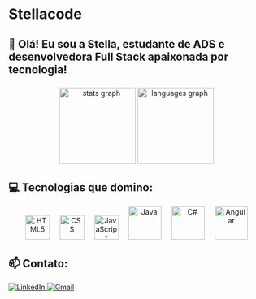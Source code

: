 # Stellacode


<h2 align="left">👋 Olá! Eu sou a Stella, estudante de ADS e desenvolvedora Full Stack apaixonada por tecnologia!</h2>

###

<div align="center">
  <img src="https://github-readme-stats.vercel.app/api?username=Stellaacnd&hide_title=false&hide_rank=false&show_icons=true&include_all_commits=true&count_private=true&disable_animations=false&theme=dracula&locale=en&hide_border=false" height="150" alt="stats graph" />
  <img src="https://github-readme-stats.vercel.app/api/top-langs?username=Stellaacnd&locale=en&hide_title=false&layout=compact&card_width=320&langs_count=5&theme=dracula&hide_border=false" height="150" alt="languages graph" />
</div>

<h2 align="left">💻 Tecnologias que domino:</h2>

<div align="center">
  <!-- Linguagens -->
  <img src="https://skillicons.dev/icons?i=html" width="48" height="48" alt="HTML5" />
  <img width="12" />
  <img src="https://skillicons.dev/icons?i=css" width="48" height="48" alt="CSS" />
  <img width="12" />
  <img src="https://skillicons.dev/icons?i=javascript" width="48" height="48" alt="JavaScript" />
  <img width="12" />
  <img src="https://techstack-generator.vercel.app/java-icon.svg" alt="Java" width="65" height="65" />
  <img width="12" />
  <img src="https://techstack-generator.vercel.app/csharp-icon.svg" alt="C#" width="65" height="65" />
  <img width="12" />
  <img src="https://skillicons.dev/icons?i=angular" alt="Angular" width="65" height="65" />
</div>

###

<h2 align="left">📫 Contato:</h2>

<div align="left">
  <a href="https://www.linkedin.com/in/stella-nunes-7521ab230/" target="_blank">
    <img src="https://img.shields.io/badge/LinkedIn-0077B5?style=for-the-badge&logo=linkedin&logoColor=white" alt="LinkedIn" />
  </a>
  <a href="mailto:domingosstella846@gmail.com" target="_blank">
    <img src="https://img.shields.io/badge/Gmail-333333?style=for-the-badge&logo=gmail&logoColor=red" alt="Gmail" />
  </a>
</div>
